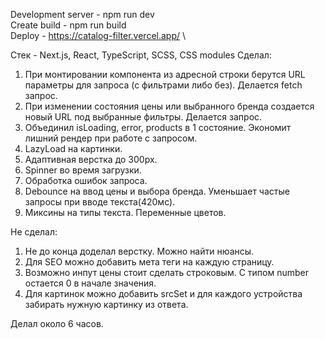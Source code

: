 Development server - npm run dev\
Create build - npm run build\
Deploy - https://catalog-filter.vercel.app/ \

Стек - Next.js, React, TypeScript, SCSS, CSS modules
Сделал:
1) При монтировании компонента из адресной строки берутся URL параметры для запроса (с фильтрами либо без). Делается fetch запрос.
2) При изменении состояния цены или выбранного бренда создается новый URL под выбранные фильтры. Делается запрос.
3) Объединил isLoading, error, products в 1 состояние. Экономит лишний рендер при работе с запросом.
4) LazyLoad на картинки.
5) Адаптивная верстка до 300px.
6) Spinner во время загрузки.
7) Обработка ошибок запроса.
8) Debounce на ввод цены и выбора бренда. Уменьшает частые запросы при вводе текста(420мс).
9) Миксины на типы текста. Переменные цветов.

Не сделал:
1) Не до конца доделал верстку. Можно найти нюансы.
2) Для SEO можно добавить мета теги на каждую страницу.
3) Возможно инпут цены стоит сделать строковым. С типом number остается 0 в начале значения.
4) Для картинок можно добавить srcSet и для каждого устройства забирать нужную картинку из ответа.

Делал около 6 часов.
